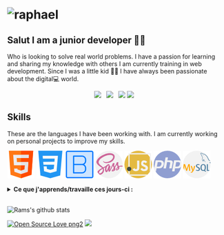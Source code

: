 # ![raphael](https://images.unsplash.com/photo-1546900703-cf06143d1239?ixid=MnwxMjA3fDB8MHxwaG90by1wYWdlfHx8fGVufDB8fHx8&ixlib=rb-1.2.1&auto=format&fit=crop&w=1591&q=80)

## Salut I am a junior developer  👋🏽  


Who is looking to solve real world problems. I have a passion for learning and sharing my knowledge with others I am currently training in web development.
Since I was a little kid 👶🏽 I have always been passionate about the digital💻 world.


<p align='center'>
  <a href="https://www.linkedin.com/in/raphael-colson/"><img height="24" src="https://github.com/emicheldev/emicheldev/blob/master/linkedin.png?raw=true"></a>&nbsp;&nbsp;
  <a href="https://www.instagram.com/rcolson40/"><img height="24" src="https://github.com/emicheldev/emicheldev/blob/master/instagram-alt.png?raw=true"></a>&nbsp;&nbsp;
  <a href="mailto:colson.raphael@protonmail.com"><img height="24" src="https://github.com/emicheldev/emicheldev/blob/master/envelope-alt.png?raw=true"></a>
  <a href="https://www.youtube.com/channel/UCurAMv9HimsEpS-x4n-DIOw/playlists/"><img height="24" src="https://github.com/emicheldev/emicheldev/blob/master/youtube.png?raw=true"></a>&nbsp;&nbsp;
</p>

## Skills 
These are the languages I have been working with. I am currently working on personal projects to improve my skills. 

![HTML](ressources/html.png)
![CSS](ressources/css-3.png)
![Bootstrap](ressources/bootstrap.png)
![SCSS](ressources/sass.png)
![JavaScript](ressources/javascript.png)
![PHP](ressources/php.png)
![MySQL](ressources/mysql.png)
<!-- ![Wordpress](ressources/wordpress.png) -->

<details>
 <summary><strong>Ce que j'apprends/travaille ces jours-ci :</strong></summary>
   - PHP <br/>
   - MYSQL <br/>
   - SEO
</details>

<br/>

![Rams's github stats](https://github-readme-stats.vercel.app/api?username=rcolson243&theme=gotham&show_icons=true)

<p> 

[![Open Source Love png2](https://badges.frapsoft.com/os/v2/open-source.png?v=103)](https://github.com/ellerbrock/open-source-badges/)
<img src="https://visitor-badge.glitch.me/badge?page_id=rcolson243.visitor-badge"/> 
</p>


